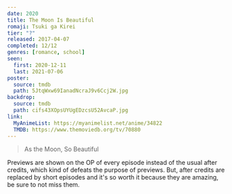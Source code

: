 ```yaml
---
date: 2020
title: The Moon Is Beautiful
romaji: Tsuki ga Kirei
tier: "?"
released: 2017-04-07
completed: 12/12
genres: [romance, school]
seen:
  first: 2020-12-11
  last: 2021-07-06
poster:
  source: tmdb
  path: 5JtqWxw69IanadNcraJ9v6Ccj2W.jpg
backdrop:
  source: tmdb
  path: cifs43XOpsUYUgEDzcsU52AvcaP.jpg
link:
  MyAnimeList: https://myanimelist.net/anime/34822
  TMDB: https://www.themoviedb.org/tv/70880
---
```


> As the Moon, So Beautiful

Previews are shown on the OP of every episode instead of the usual after credits, which kind of defeats the purpose of previews. But, after credits are replaced by short episodes and it's so worth it because they are amazing, be sure to not miss them.
